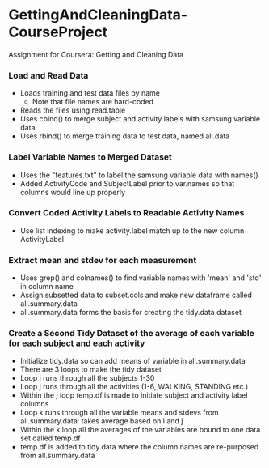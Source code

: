 # GettingAndCleaningData-CourseProject
Assignment for Coursera: Getting and Cleaning Data
### Load and Read Data

* Loads training and test data files by name
  * Note that file names are hard-coded
* Reads the files using read.table
* Uses cbind() to merge subject and activity labels with samsung variable data
* Uses rbind() to merge training data to test data, named all.data

### Label Variable Names to Merged Dataset

* Uses the "features.txt" to label the samsung variable data with names()
* Added ActivityCode and SubjectLabel prior to var.names so that columns would line up properly

### Convert Coded Activity Labels to Readable Activity Names

* Use list indexing to make activity.label match up to the new column ActivityLabel

### Extract mean and stdev for each measurement

* Uses grep() and colnames() to find variable names with 'mean' and 'std' in column name
* Assign subsetted data to subset.cols and make new dataframe called all.summary.data
* all.summary.data forms the basis for creating the tidy.data dataset

### Create a Second Tidy Dataset of the average of each variable for each subject and each activity

* Initialize tidy.data so can add means of variable in all.summary.data
* There are 3 loops to make the tidy dataset
* Loop i runs through all the subjects 1-30
* Loop j runs through all the activities (1-6, WALKING, STANDING etc.)
* Within the j loop temp.df is made to initiate subject and activity label columns 
* Loop k runs through all the variable means and stdevs from all.summary.data: takes average based on i and j 
* Within the k loop all the averages of the variables are bound to one data set called temp.df
* temp.df is added to tidy.data where the column names are re-purposed from all.summary.data



